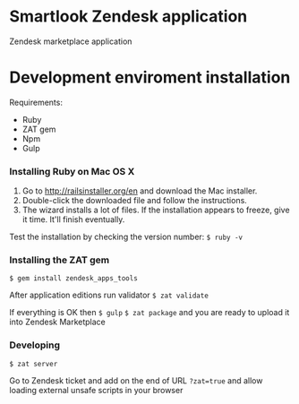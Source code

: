 # Smartlook Zendesk application
Zendesk marketplace application

# Development enviroment installation

Requirements:
  - Ruby
  - ZAT gem
  - Npm
  - Gulp

### Installing Ruby on Mac OS X
1. Go to http://railsinstaller.org/en and download the Mac installer.
2. Double-click the downloaded file and follow the instructions.
3. The wizard installs a lot of files. If the installation appears to freeze, give it time. It'll finish eventually.

Test the installation by checking the version number:
`$ ruby -v`

### Installing the ZAT gem
`$ gem install zendesk_apps_tools`

After application editions run validator
`$ zat validate`

If everything is OK then
`$ gulp`
`$ zat package`
and you are ready to upload it into Zendesk Marketplace

### Developing
`$ zat server`

Go to Zendesk ticket and add on the end of URL `?zat=true` and allow loading external unsafe scripts in your browser

